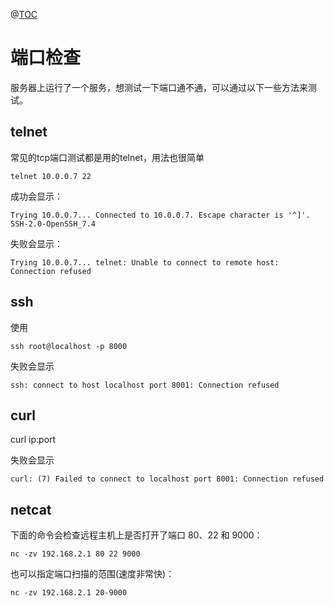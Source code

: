@[TOC](这里写自定义目录标题)

# **端口检查**



服务器上运行了一个服务，想测试一下端口通不通，可以通过以下一些方法来测试。

## telnet

常见的tcp端口测试都是用的telnet，用法也很简单

```
telnet 10.0.0.7 22 
```

成功会显示：

```
Trying 10.0.0.7... Connected to 10.0.0.7. Escape character is '^]'. SSH-2.0-OpenSSH_7.4 
```

失败会显示：

```
Trying 10.0.0.7... telnet: Unable to connect to remote host: Connection refused 
```

## ssh

使用

```
ssh root@localhost -p 8000 
```

失败会显示

```
ssh: connect to host localhost port 8001: Connection refused 
```

## curl

curl ip:port

失败会显示

```
curl: (7) Failed to connect to localhost port 8001: Connection refused 
```

## netcat

下面的命令会检查远程主机上是否打开了端口 80、22 和 9000：

```
nc -zv 192.168.2.1 80 22 9000 
```

也可以指定端口扫描的范围(速度非常快)：

```
nc -zv 192.168.2.1 20-9000
```
